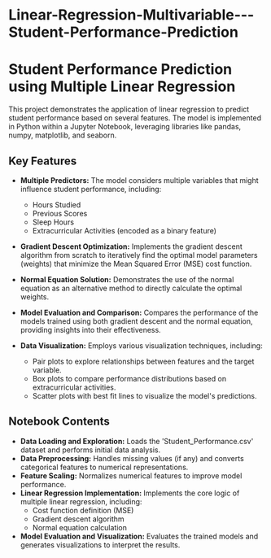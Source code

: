 # Linear-Regression-Multivariable---Student-Performance-Prediction
# Student Performance Prediction using Multiple Linear Regression

This project demonstrates the application of linear regression to predict student performance based on several features. The model is implemented in Python within a Jupyter Notebook, leveraging libraries like pandas, numpy, matplotlib, and seaborn.

## Key Features

- **Multiple Predictors:** The model considers multiple variables that might influence student performance, including:
    - Hours Studied
    - Previous Scores
    - Sleep Hours
    - Extracurricular Activities (encoded as a binary feature)

- **Gradient Descent Optimization:** Implements the gradient descent algorithm from scratch to iteratively find the optimal model parameters (weights) that minimize the Mean Squared Error (MSE) cost function.

- **Normal Equation Solution:** Demonstrates the use of the normal equation as an alternative method to directly calculate the optimal weights.

- **Model Evaluation and Comparison:** Compares the performance of the models trained using both gradient descent and the normal equation, providing insights into their effectiveness.

- **Data Visualization:** Employs various visualization techniques, including:
    - Pair plots to explore relationships between features and the target variable.
    - Box plots to compare performance distributions based on extracurricular activities.
    - Scatter plots with best fit lines to visualize the model's predictions.

## Notebook Contents

- **Data Loading and Exploration:** Loads the 'Student_Performance.csv' dataset and performs initial data analysis.
- **Data Preprocessing:** Handles missing values (if any) and converts categorical features to numerical representations.
- **Feature Scaling:** Normalizes numerical features to improve model performance.
- **Linear Regression Implementation:** Implements the core logic of multiple linear regression, including:
    - Cost function definition (MSE)
    - Gradient descent algorithm
    - Normal equation calculation
- **Model Evaluation and Visualization:** Evaluates the trained models and generates visualizations to interpret the results.

